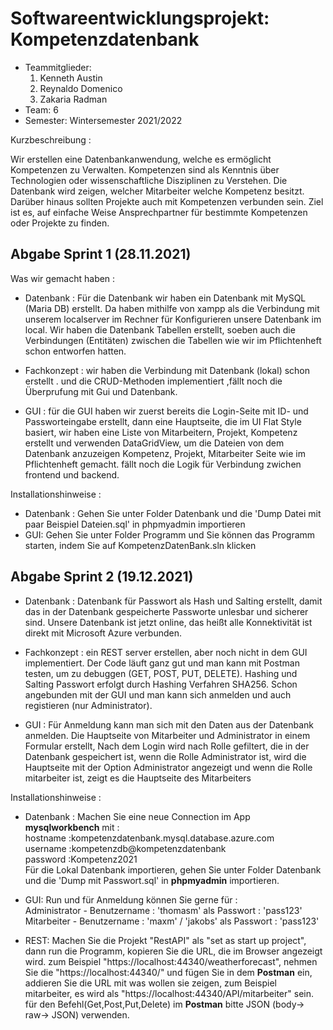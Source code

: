 # Softwareentwicklungsprojekt: Kompetenzdatenbank

* Teammitglieder:
	1. Kenneth Austin
	2. Reynaldo Domenico
	3. Zakaria Radman
* Team: 6
* Semester: Wintersemester 2021/2022

Kurzbeschreibung :

Wir erstellen eine Datenbankanwendung, welche es ermöglicht Kompetenzen zu Verwalten. Kompetenzen sind als Kenntnis über Technologien oder wissenschaftliche Disziplinen zu Verstehen.
Die Datenbank wird zeigen, welcher Mitarbeiter welche Kompetenz besitzt. Darüber hinaus sollten Projekte auch mit Kompetenzen verbunden sein. Ziel ist es, auf einfache Weise Ansprechpartner für bestimmte Kompetenzen oder Projekte zu finden.

## Abgabe Sprint 1 (28.11.2021)  
Was wir gemacht haben :
* Datenbank : Für die Datenbank wir haben ein Datenbank mit MySQL (Maria DB) erstellt. Da haben mithilfe von xampp als die Verbindung mit unserem localserver im Rechner für Konfigurieren unsere Datenbank im local. Wir haben die Datenbank Tabellen erstellt, soeben auch die Verbindungen (Entitäten) zwischen die Tabellen  wie wir im Pflichtenheft schon entworfen hatten.

* Fachkonzept : wir haben die Verbindung mit Datenbank (lokal) schon erstellt .
und die CRUD-Methoden implementiert ,fällt noch die Überprufung mit Gui und Datenbank.

* GUI : für die GUI haben wir zuerst bereits die Login-Seite mit ID- und Passworteingabe erstellt, dann eine Hauptseite, die im UI Flat Style basiert, wir haben eine Liste von Mitarbeitern, Projekt, Kompetenz erstellt und verwenden DataGridView, um die Dateien von dem Datenbank anzuzeigen
Kompetenz, Projekt, Mitarbeiter Seite wie im Pflichtenheft gemacht.
fällt noch die Logik für Verbindung zwichen frontend und backend.


Installationshinweise :
* Datenbank : Gehen Sie unter Folder Datenbank und die 'Dump Datei mit paar Beispiel Dateien.sql' in phpmyadmin importieren
* GUI: Gehen Sie unter Folder Programm und Sie können das Programm starten, indem Sie auf KompetenzDatenBank.sln klicken

## Abgabe Sprint 2 (19.12.2021)
* Datenbank :  Datenbank für Passwort als Hash und Salting erstellt, damit das in der Datenbank gespeicherte Passworte unlesbar und sicherer sind. Unsere Datenbank ist jetzt online, das heißt alle Konnektivität ist direkt mit Microsoft Azure verbunden.

* Fachkonzept : ein REST server erstellen, aber noch nicht in dem GUI implementiert. Der Code läuft ganz gut und man kann mit Postman testen, um zu debuggen (GET, POST, PUT, DELETE). 
Hashing und Salting Passwort erfolgt durch Hashing Verfahren SHA256. Schon angebunden mit der GUI und man kann sich anmelden und auch registieren (nur Administrator).

* GUI : Für Anmeldung kann man sich mit den Daten aus der Datenbank anmelden. 
Die Hauptseite von Mitarbeiter und Administrator in einem Formular erstellt,
Nach dem Login wird nach Rolle gefiltert, die in der Datenbank gespeichert ist, wenn die Rolle Administrator ist, wird die Hauptseite mit der Option Administrator angezeigt und wenn die Rolle mitarbeiter ist, zeigt es die Hauptseite des Mitarbeiters

Installationshinweise :
* Datenbank : Machen Sie eine neue Connection im App **mysqlworkbench** mit :  
hostname :kompetenzdatenbank.mysql.database.azure.com  
username :kompetenzdb@kompetenzdatenbank  
password :Kompetenz2021   
Für die Lokal Datenbank importieren, gehen Sie unter Folder Datenbank und die 'Dump mit Passwort.sql' in **phpmyadmin** importieren. 

* GUI: Run und für Anmeldung können Sie gerne für :  
Administrator - Benutzername : 'thomasm' als Passwort : 'pass123'  
Mitarbeiter -   Benutzername : 'maxm' / 'jakobs' als Passwort : 'pass123'

* REST: Machen Sie die Projekt "RestAPI" als "set as start up project", dann run die Programm, kopieren Sie die URL, die im Browser angezeigt wird.
zum Beispiel "https://localhost:44340/weatherforecast", nehmen Sie die "https://localhost:44340/" und fügen Sie in dem **Postman** ein, addieren Sie die URL mit was wollen sie zeigen, zum Beispiel mitarbeiter, es wird als "https://localhost:44340/API/mitarbeiter" sein.
für den Befehl(Get,Post,Put,Delete) im **Postman** bitte JSON (body-> raw-> JSON) verwenden.
